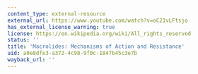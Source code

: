 ```yaml
---
content_type: external-resource
external_url: https://www.youtube.com/watch?v=oC21vLFtsjo
has_external_license_warning: true
license: https://en.wikipedia.org/wiki/All_rights_reserved
status: ''
title: 'Macrolides: Mechanisms of Action and Resistance'
uid: a0e8dfe3-a372-4c98-9f0c-1847b45c3e7b
wayback_url: ''
---
```

